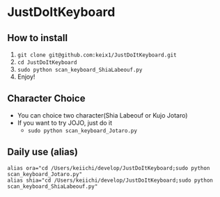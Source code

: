 # JustDoItKeyboard

## How to install

1. `git clone git@github.com:keix1/JustDoItKeyboard.git`
2. `cd JustDoItKeyboard`
3. `sudo python scan_keyboard_ShiaLabeouf.py`
4. Enjoy!

## Character Choice

- You can choice two character(Shia Labeouf or Kujo Jotaro)
- If you want to try JOJO, just do it
    - `sudo python scan_keyboard_Jotaro.py`

## Daily use (alias)

```
alias ora="cd /Users/keiichi/develop/JustDoItKeyboard;sudo python scan_keyboard_Jotaro.py"
alias shia="cd /Users/keiichi/develop/JustDoItKeyboard;sudo python scan_keyboard_ShiaLabeouf.py"
```
